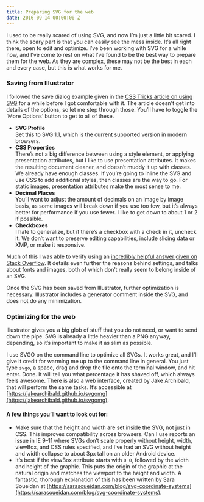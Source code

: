 ```yaml
---
title: Preparing SVG for the web
date: 2016-09-14 00:00:00 Z
---
```


I used to be really scared of using SVG, and now I’m just a little bit scared. I think the scary part is that you can easily see the mess inside. It’s all right there, open to edit and optimize. I’ve been working with SVG for a while now, and I’ve come to rest on what I’ve found to be the best way to prepare them for the web. As they are complex, these may not be the best in each and every case, but this is what works for me.

### Saving from Illustrator

I followed the save dialog example given in the [CSS Tricks article on using SVG](https://css-tricks.com/using-svg/) for a while before I got comfortable with it. The article doesn't get into details of the options, so let me step through those. You’ll have to toggle the ‘More Options’ button to get to all of these.

- **SVG Profile**<br>
  Set this to SVG 1.1, which is the current supported version in modern browsers.
- **CSS Properties**<br>
  There’s not a big difference between using a style element, or applying presentation attributes, but I like to use presentation attributes. It makes the resulting document cleaner, and doesn’t muddy it up with classes. We already have enough classes. If you’re going to inline the SVG and use CSS to add additional styles, then classes are the way to go. For static images, presentation attributes make the most sense to me.
- **Decimal Places**<br>
  You’ll want to adjust the amount of decimals on an image by image basis, as some images will break down if you use too few, but it’s always better for performance if you use fewer. I like to get down to about 1 or 2 if possible.
- **Checkboxes**<br>
  I hate to generalize, but if there’s a checkbox with a check in it, uncheck it. We don’t want to preserve editing capabilities, include slicing data or XMP, or make it responsive.

Much of this I was able to verify using an [incredibly helpful answer given on Stack Overflow](http://stackoverflow.com/questions/13236365/optimal-settings-for-exporting-svgs-for-the-web-from-illustrator). It details even further the reasons behind settings, and talks about fonts and images, both of which don’t really seem to belong inside of an SVG.

Once the SVG has been saved from Illustrator, further optimization is necessary. Illustrator includes a generator comment inside the SVG, and does not do any minimization.

### Optimizing for the web

Illustrator gives you a big glob of stuff that you do not need, or want to send down the pipe. SVG is already a little heavier than a PNG anyway, depending, so it’s important to make it as slim as possible.

I use SVGO on the command line to optimize all SVGs. It works great, and I’ll give it credit for warming me up to the command line in general. You just type `svgo`, a space, drag and drop the file onto the terminal window, and hit enter. Done. It will tell you what percentage it has shaved off, which always feels awesome. There is also a web interface, created by Jake Archibald, that will perform the same tasks. It’s accessible at [https://jakearchibald.github.io/svgomg](https://jakearchibald.github.io/svgomg).

#### A few things you’ll want to look out for:

- Make sure that the height and width are set inside the SVG, not just in CSS. This improves compatibility across browsers. Can I use reports an issue in IE 9–11 where SVGs don’t scale properly without height, width, viewBox, and CSS rules specified, and I’ve had an SVG without height and width collapse to about 3px tall on an older Android device.
- It’s best if the viewBox attribute starts with `0 0`, followed by the width and height of the graphic. This puts the origin of the graphic at the natural origin and matches the viewport to the height and width. A fantastic, thorough explanation of this has been written by Sara Soueidan at [https://sarasoueidan.com/blog/svg-coordinate-systems](https://sarasoueidan.com/blog/svg-coordinate-systems).
